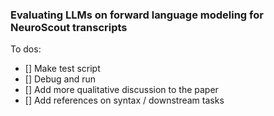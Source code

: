 ### Evaluating LLMs on forward language modeling for NeuroScout transcripts
To dos:
- [] Make test script
- [] Debug and run
- [] Add more qualitative discussion to the paper 
- [] Add references on syntax / downstream tasks

